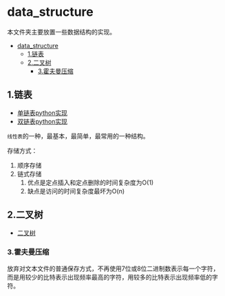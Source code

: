 # data_structure

本文件夹主要放置一些数据结构的实现。

<!-- TOC -->

- [data_structure](#datastructure)
  - [1.链表](#1%e9%93%be%e8%a1%a8)
  - [2.二叉树](#2%e4%ba%8c%e5%8f%89%e6%a0%91)
    - [3.霍夫曼压缩](#3%e9%9c%8d%e5%a4%ab%e6%9b%bc%e5%8e%8b%e7%bc%a9)

<!-- /TOC -->

## 1.链表

- [单链表python实现](./link_list/single_link_list.py)
- [双链表python实现](./link_list/double_link_list.py)

`线性表`的一种，最基本，最简单，最常用的一种结构。

存储方式：

1. 顺序存储
2. 链式存储
   1. 优点是定点插入和定点删除的时间复杂度为O(1)
   2. 缺点是访问的时间复杂度最坏为O(n)

## 2.二叉树

- [二叉树](./binary_tree/binary_tree.md)

### 3.霍夫曼压缩

放弃对文本文件的普通保存方式，不再使用7位或8位二进制数表示每一个字符，而是用较少的比特表示出现频率最高的字符，用较多的比特表示出现频率低的字符。
